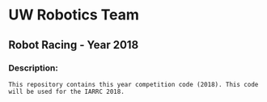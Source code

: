 # UW Robotics Team
## Robot Racing - Year 2018
                                                            
### Description:

    This repository contains this year competition code (2018). This code will be used for the IARRC 2018. 
    
